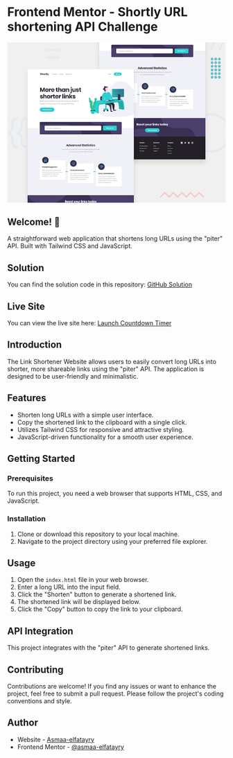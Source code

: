 # Frontend Mentor - Shortly URL shortening API Challenge

![Design preview for the Shortly URL shortening API coding challenge](./design/desktop-preview.jpg)

## Welcome! 👋

A straightforward web application that shortens long URLs using the "piter" API. Built with Tailwind CSS and JavaScript.


## Solution

You can find the solution code in this repository: [GitHub Solution](https://github.com/asmaa-elfatayry/Frontend-Mentor-Challenges/tree/main/intermediate/url-shortening-api-master)

## Live Site

You can view the live site here: [Launch Countdown Timer](https://asmaa-elfatayry.github.io/Frontend-Mentor-Challenges/intermediate/url-shortening-api-master)



## Introduction

The Link Shortener Website allows users to easily convert long URLs into shorter, more shareable links using the "piter" API. The application is designed to be user-friendly and minimalistic.

## Features

- Shorten long URLs with a simple user interface.
- Copy the shortened link to the clipboard with a single click.
- Utilizes Tailwind CSS for responsive and attractive styling.
- JavaScript-driven functionality for a smooth user experience.

## Getting Started

### Prerequisites

To run this project, you need a web browser that supports HTML, CSS, and JavaScript.

### Installation

1. Clone or download this repository to your local machine.
2. Navigate to the project directory using your preferred file explorer.

## Usage

1. Open the `index.html` file in your web browser.
2. Enter a long URL into the input field.
3. Click the "Shorten" button to generate a shortened link.
4. The shortened link will be displayed below.
5. Click the "Copy" button to copy the link to your clipboard.

## API Integration

This project integrates with the "piter" API to generate shortened links. 

## Contributing

Contributions are welcome! If you find any issues or want to enhance the project, feel free to submit a pull request. Please follow the project's coding conventions and style.



## Author

- Website - [Asmaa-elfatayry](https://github.com/asmaa-elfatayry)
- Frontend Mentor - [@asmaa-elfatayry](https://www.frontendmentor.io/profile/asmaa-elfatayry)
